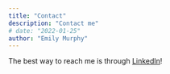 ```yaml
---
title: "Contact"
description: "Contact me"
# date: "2022-01-25"
author: "Emily Murphy"
---
```


The best way to reach me is through [LinkedIn](https://www.linkedin.com/in/murphe22/)!